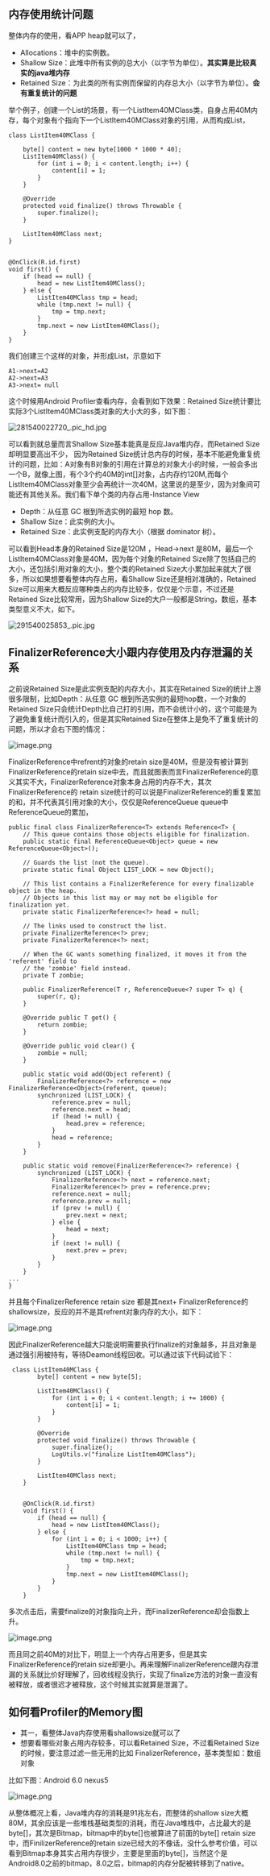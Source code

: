 
## 内存使用统计问题  

整体内存的使用，看APP heap就可以了，

* Allocations：堆中的实例数。
* Shallow Size：此堆中所有实例的总大小（以字节为单位）。**其实算是比较真实的java堆内存**
* Retained Size：为此类的所有实例而保留的内存总大小（以字节为单位）。**会有重复统计的问题**

举个例子，创建一个List的场景，有一个ListItem40MClass类，自身占用40M内存，每个对象有个指向下一个ListItem40MClass对象的引用，从而构成List，


    class ListItem40MClass {
    
        byte[] content = new byte[1000 * 1000 * 40];
        ListItem40MClass() {
            for (int i = 0; i < content.length; i++) {
                content[i] = 1;
            }
        }

        @Override
        protected void finalize() throws Throwable {
            super.finalize();
        }

        ListItem40MClass next;
    }


    @OnClick(R.id.first)
    void first() {
        if (head == null) {
            head = new ListItem40MClass();
        } else {
            ListItem40MClass tmp = head;
            while (tmp.next != null) {
                tmp = tmp.next;
            }
            tmp.next = new ListItem40MClass();
        }
    }

我们创建三个这样的对象，并形成List，示意如下
	
	A1->next=A2
	A2->next=A3 
	A3->next= null

这个时候用Android Profiler查看内存，会看到如下效果：Retained Size统计要比实际3个ListItem40MClass类对象的大小大的多，如下图：

![281540022720_.pic_hd.jpg](https://upload-images.jianshu.io/upload_images/1460468-a563b20d9b852cc2.jpg?imageMogr2/auto-orient/strip%7CimageView2/2/w/1240)

可以看到就总量而言Shallow Size基本能真是反应Java堆内存，而Retained Size却明显要高出不少， 因为Retained Size统计总内存的时候，基本不能避免重复统计的问题，比如：A对象有B对象的引用在计算总的对象大小的时候，一般会多出一个B，就像上图，有个3个约40M的int[]对象，占内存约120M,而每个ListItem40MClass对象至少会再统计一次40M，这里说的是至少，因为对象间可能还有其他关系。我们看下单个类的内存占用-Instance View

* Depth：从任意 GC 根到所选实例的最短 hop 数。
* Shallow Size：此实例的大小。
* Retained Size：此实例支配的内存大小（根据 dominator 树）。

可以看到Head本身的Retained Size是120M ，Head->next 是80M，最后一个ListItem40MClass对象是40M，因为每个对象的Retained Size除了包括自己的大小，还包括引用对象的大小，整个类的Retained Size大小累加起来就大了很多，所以如果想要看整体内存占用，看Shallow Size还是相对准确的，Retained Size可以用来大概反应哪种类占的内存比较多，仅仅是个示意，不过还是Retained Size比较常用，因为Shallow Size的大户一般都是String，数组，基本类型意义不大，如下。

![291540025853_.pic.jpg](https://upload-images.jianshu.io/upload_images/1460468-f1d8100edeecd85b.jpg?imageMogr2/auto-orient/strip%7CimageView2/2/w/1240)
	
## FinalizerReference大小跟内存使用及内存泄漏的关系

之前说Retained Size是此实例支配的内存大小，其实在Retained Size的统计上游很多限制，比如Depth：从任意 GC 根到所选实例的最短hop数，一个对象的Retained Size只会统计Depth比自己打的引用，而不会统计小的，这个可能是为了避免重复统计而引入的，但是其实Retained Size在整体上是免不了重复统计的问题，所以才会右下图的情况：

![image.png](https://upload-images.jianshu.io/upload_images/1460468-8791c7700db8e906.png?imageMogr2/auto-orient/strip%7CimageView2/2/w/1240)

FinalizerReference中refrent的对象的retain size是40M，但是没有被计算到FinalizerReference的retain size中去，而且就图表而言FinalizerReference的意义其实不大，FinalizerReference对象本身占用的内存不大，其次FinalizerReference的	retain size统计的可以说是FinalizerReference的重复累加的和，并不代表其引用对象的大小，仅仅是ReferenceQueue<Object> queue中ReferenceQueue的累加，

	public final class FinalizerReference<T> extends Reference<T> {
	    // This queue contains those objects eligible for finalization.
	    public static final ReferenceQueue<Object> queue = new ReferenceQueue<Object>();
	
	    // Guards the list (not the queue).
	    private static final Object LIST_LOCK = new Object();
	
	    // This list contains a FinalizerReference for every finalizable object in the heap.
	    // Objects in this list may or may not be eligible for finalization yet.
	    private static FinalizerReference<?> head = null;
	
	    // The links used to construct the list.
	    private FinalizerReference<?> prev;
	    private FinalizerReference<?> next;
	
	    // When the GC wants something finalized, it moves it from the 'referent' field to
	    // the 'zombie' field instead.
	    private T zombie;
	
	    public FinalizerReference(T r, ReferenceQueue<? super T> q) {
	        super(r, q);
	    }
	
	    @Override public T get() {
	        return zombie;
	    }
	
	    @Override public void clear() {
	        zombie = null;
	    }
	
	    public static void add(Object referent) {
	        FinalizerReference<?> reference = new FinalizerReference<Object>(referent, queue);
	        synchronized (LIST_LOCK) {
	            reference.prev = null;
	            reference.next = head;
	            if (head != null) {
	                head.prev = reference;
	            }
	            head = reference;
	        }
	    }
	
	    public static void remove(FinalizerReference<?> reference) {
	        synchronized (LIST_LOCK) {
	            FinalizerReference<?> next = reference.next;
	            FinalizerReference<?> prev = reference.prev;
	            reference.next = null;
	            reference.prev = null;
	            if (prev != null) {
	                prev.next = next;
	            } else {
	                head = next;
	            }
	            if (next != null) {
	                next.prev = prev;
	            }
	        }
	    }
    ...
	}
 
 
 并且每个FinalizerReference retain size 都是其next+ FinalizerReference的shallowsize，反应的并不是其refrent对象内存的大小，如下：

![image.png](https://upload-images.jianshu.io/upload_images/1460468-97be22e531d4dcc3.png?imageMogr2/auto-orient/strip%7CimageView2/2/w/1240)
 
 因此FinalizerReference越大只能说明需要执行finalize的对象越多，并且对象是通过强引用被持有，等待Deamon线程回收。可以通过该下代码试验下：
 
	 class ListItem40MClass {
	        byte[] content = new byte[5];
	
	        ListItem40MClass() {
	            for (int i = 0; i < content.length; i += 1000) {
	                content[i] = 1;
	            }
	        }
	
	        @Override
	        protected void finalize() throws Throwable {
	            super.finalize();
	            LogUtils.v("finalize ListItem40MClass");
	        }
	
	        ListItem40MClass next;
	    }
	
	
	    @OnClick(R.id.first)
	    void first() {
	        if (head == null) {
	            head = new ListItem40MClass();
	        } else {
	            for (int i = 0; i < 1000; i++) {
	                ListItem40MClass tmp = head;
	                while (tmp.next != null) {
	                    tmp = tmp.next;
	                }
	                tmp.next = new ListItem40MClass();
	            }
	        }
	    }
    
   多次点击后，需要finalize的对象指向上升，而FinalizerReference却会指数上升。
   
   ![image.png](https://upload-images.jianshu.io/upload_images/1460468-a118ea13d63a20d6.png?imageMogr2/auto-orient/strip%7CimageView2/2/w/1240)

而且同之前40M的对比下，明显上一个内存占用更多，但是其实FinalizerReference的retain size却更小。再来理解FinalizerReference跟内存泄漏的关系就比价好理解了，回收线程没执行，实现了finalize方法的对象一直没有被释放，或者很迟才被释放，这个时候其实就算是泄漏了。

## 如何看Profiler的Memory图

* 其一，看整体Java内存使用看shallowsize就可以了
*  想要看哪些对象占用内存较多，可以看Retained Size，不过看Retained Size的时候，要注意过滤一些无用的比如  FinalizerReference，基本类型如：数组对象

比如下图：Android 6.0 nexus5

![image.png](https://upload-images.jianshu.io/upload_images/1460468-172997af1c4810b8.png?imageMogr2/auto-orient/strip%7CimageView2/2/w/1240)

从整体概况上看，Java堆内存的消耗是91兆左右，而整体的shallow size大概80M，其余应该是一些堆栈基础类型的消耗，而在Java堆栈中，占比最大的是byte[]，其次是Bitmap，bitmap中的byte[]也被算进了前面的byte[] retain size中，而FinilizerReference的retain size已经大的不像话，没什么参考价值，可以看到Bitmap本身其实占用内存很少，主要是里面的byte[]，当然这个是Android8.0之前的bitmap，8.0之后，bitmap的内存分配被转移到了native。




